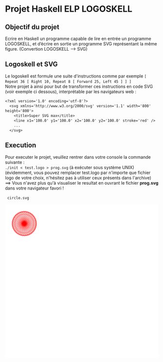# Projet Haskell ELP LOGOSKELL
## Objectif du projet
Ecrire en Haskell un programme capable de lire en entrée un programme LOGOSKELL, et d’écrire en sortie un programme SVG représentant la même figure. (Convertion LOGOSKELL --> SVG)  
## Logoskell et SVG  
Le logoskell est formule une suite d'instructions comme par exemple `[ Repeat 36 [ Right 10, Repeat 8 [ Forward 25, Left 45 ] ] ]`  
Notre projet à ainsi pour but de transformer ces instructions en code SVG (voir exemple ci dessous), interprétable par les navigateurs web :
```  
<?xml version='1.0' encoding='utf-8'?>  
  <svg xmlns='http://www.w3.org/2000/svg' version='1.1' width='800' height='800'>  
    <title>Super SVG max</title>  
    <line x1='100.0' y1='100.0' x2='100.0' y2='100.0' stroke='red' />  
    ...  
  </svg>  
```  

## Execution
Pour executer le projet, veuillez rentrer dans votre console la commande suivante :  
  `./init < test.logo > prog.svg` (à exécuter sous système UNIX)  
(évidemment, vous pouvez remplacer test.logo par n'importe que fichier logo de votre choix, n'hésitez pas à utiliser ceux présents dans l'archive)  
==> Vous n'avez plus qu'à visualiser le resultat en ouvrant le fichier **prog.svg** dans votre navigateur favori !  
  
  <code> circle.svg</code>

<img src="/src/circle.svg">


